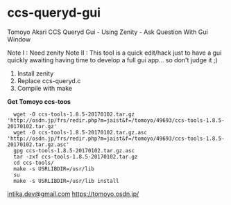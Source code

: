 # ccs-queryd-gui
Tomoyo Akari CCS Queryd Gui - Using Zenity - Ask Question With Gui Window

Note I : Need zenity
Note II : This tool is a quick edit/hack just to have a gui quickly awaiting having time to develop a full gui app... so don't judge it ;)
 
1. Install zenity 
2. Replace ccs-queryd.c 
3. Compile with make

**Get Tomoyo ccs-toos**

```
  wget -O ccs-tools-1.8.5-20170102.tar.gz 'http://osdn.jp/frs/redir.php?m=jaist&f=/tomoyo/49693/ccs-tools-1.8.5-20170102.tar.gz'
  wget -O ccs-tools-1.8.5-20170102.tar.gz.asc 'http://osdn.jp/frs/redir.php?m=jaist&f=/tomoyo/49693/ccs-tools-1.8.5-20170102.tar.gz.asc'
  gpg ccs-tools-1.8.5-20170102.tar.gz.asc
  tar -zxf ccs-tools-1.8.5-20170102.tar.gz
  cd ccs-tools/
  make -s USRLIBDIR=/usr/lib
  su
  make -s USRLIBDIR=/usr/lib install
```

intika.dev@gmail.com
https://tomoyo.osdn.jp/

